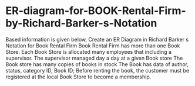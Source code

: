 # ER-diagram-for-BOOK-Rental-Firm-by-Richard-Barker-s-Notation
Based information is given below, Create an ER Diagram in Richard Barker s Notation for Book Rental Firm  Book Rental Firm has more than one Book Store.  Each Book Store is allocated many employees that including a supervisor.  The supervisor managed day a day at a given Book store  The Book store has many copies of books in stock  The Book has data of author, status, category ID, Book ID;  Before renting the book, the customer must be registered at the local Book Store to become a membership.
